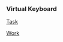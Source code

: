 ### Virtual Keyboard


[Task](https://github.com/rolling-scopes-school/tasks/blob/master/tasks/codejam-virtual-keyboard.md)

[Work](https://tastypurgen.github.io/virtual-keyboard/)